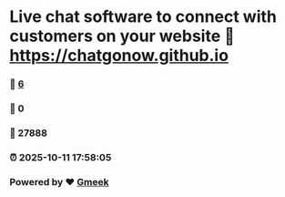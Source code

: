 # Live chat software to connect with customers on your website :link: https://chatgonow.github.io 
### :page_facing_up: [6](https://chatgonow.github.io/tag.html) 
### :speech_balloon: 0 
### :hibiscus: 27888 
### :alarm_clock: 2025-10-11 17:58:05 
### Powered by :heart: [Gmeek](https://github.com/Meekdai/Gmeek)
